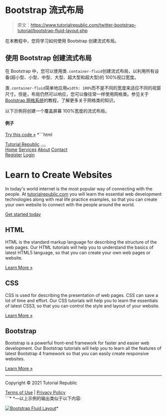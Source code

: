 # Bootstrap 流式布局

> 原文：<https://www.tutorialrepublic.com/twitter-bootstrap-tutorial/bootstrap-fluid-layout.php>

在本教程中，您将学习如何使用 Bootstrap 创建流式布局。

## 使用 Bootstrap 创建流式布局

在 Bootstrap 中，您可以使用类`.container-fluid`创建流式布局，以利用所有设备(超小型、小型、中型、大型、超大型和超大型)的 100%视口宽度。

类`.container-fluid`简单地应用`width: 100%`而不是不同的宽度来适应不同的视窗尺寸。但是，布局仍然可以响应，您可以像往常一样使用网格类。参见关于[Bootstrap 网格系统](bootstrap-grid-system.php)的教程，了解更多关于网格类的知识。

以下示例将创建一个覆盖屏幕 100%宽度的流式布局。

#### 例子

[Try this code »](../codelab.php?topic=bootstrap&file=fluid-layout "Try this code using online Editor") *```html
<!DOCTYPE html>
<html lang="en">
<head>
<meta charset="utf-8">
<meta name="viewport" content="width=device-width, initial-scale=1">
<title>Bootstrap Fluid Layout Example</title>
<link rel="stylesheet" href="css/bootstrap.min.css">
<script src="js/bootstrap.bundle.min.js"></script>
</head>
<body>
<nav class="navbar navbar-expand-lg navbar-dark bg-dark">
    <div class="container-fluid">
        <a href="#" class="navbar-brand">Tutorial Republic</a>
        <button type="button" class="navbar-toggler" data-bs-toggle="collapse" data-bs-target="#navbarCollapse">
            <span class="navbar-toggler-icon"></span>
        </button>
        <div class="collapse navbar-collapse" id="navbarCollapse">
            <div class="navbar-nav">
                <a href="#" class="nav-item nav-link active">Home</a>
                <a href="#" class="nav-item nav-link">Services</a>
                <a href="#" class="nav-item nav-link">About</a>
                <a href="#" class="nav-item nav-link">Contact</a>
            </div>
            <div class="navbar-nav ms-auto">  
                <a href="#" class="nav-item nav-link">Register</a>            	
                <a href="#" class="nav-item nav-link">Login</a>
            </div>
        </div>
    </div>
</nav>
<div class="container-fluid">
    <div class="p-5 my-4 bg-light rounded-3">
        <h1>Learn to Create Websites</h1>
        <p class="lead">In today's world internet is the most popular way of connecting with the people. At <a href="https://www.tutorialrepublic.com" class="text-success" target="_blank">tutorialrepublic.com</a> you will learn the essential web development technologies along with real life practice examples, so that you can create your own website to connect with the people around the world.</p>
        <p><a href="https://www.tutorialrepublic.com" target="_blank" class="btn btn-success btn-lg">Get started today</a></p>
    </div>
    <div class="row">
        <div class="col-md-4">
            <h2>HTML</h2>
            <p>HTML is the standard markup language for describing the structure of the web pages. Our HTML tutorials will help you to understand the basics of latest HTML5 language, so that you can create your own web pages or website.</p>
            <p><a href="https://www.tutorialrepublic.com/html-tutorial/" target="_blank" class="btn btn-success">Learn More &raquo;</a></p>
        </div>
        <div class="col-md-4">
            <h2>CSS</h2>
            <p>CSS is used for describing the presentation of web pages. CSS can save a lot of time and effort. Our CSS tutorials will help you to learn the essentials of latest CSS3, so that you can control the style and layout of your website.</p>
            <p><a href="https://www.tutorialrepublic.com/css-tutorial/" target="_blank" class="btn btn-success">Learn More &raquo;</a></p>
        </div>
        <div class="col-md-4">
            <h2>Bootstrap</h2>
            <p>Bootstrap is a powerful front-end framework for faster and easier web development. Our Bootstrap tutorials will help you to learn all the features of latest Bootstrap 4 framework so that you can easily create responsive websites.</p>
            <p><a href="https://www.tutorialrepublic.com/twitter-bootstrap-tutorial/" target="_blank" class="btn btn-success">Learn More &raquo;</a></p>
        </div>
    </div>
    <hr>
    <footer>
        <div class="row">
            <div class="col-md-6">
                <p>Copyright &copy; 2021 Tutorial Republic</p>
            </div>
            <div class="col-md-6 text-md-end">
                <a href="#" class="text-dark">Terms of Use</a> 
                <span class="text-muted mx-2">|</span> 
                <a href="#" class="text-dark">Privacy Policy</a>
            </div>
        </div>
    </footer>
</div>
</body>
</html>
```*  *—以上示例的输出类似于以下内容:

[![Bootstrap Fluid Layout](img/fc8a64313eac83c66b6a9549ab825770.png)](../codelab.php?topic=bootstrap&file=fluid-layout)*